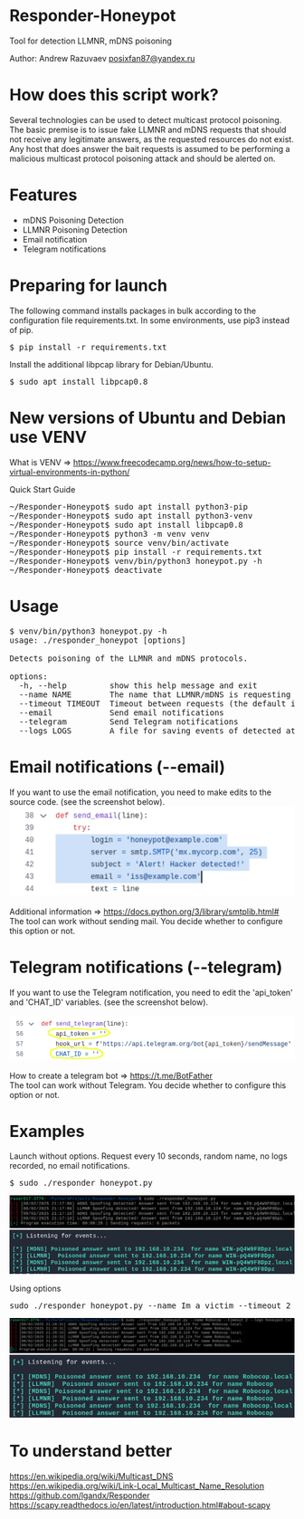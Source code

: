 # Responder-Honeypot
Tool for detection LLMNR, mDNS poisoning

Author: Andrew Razuvaev <posixfan87@yandex.ru>

# How does this script work?
Several technologies can be used to detect multicast protocol poisoning. The basic premise is to issue fake LLMNR and mDNS requests that should not receive any legitimate answers, as the requested resources do not exist. Any host that does answer the bait requests is assumed to be performing a malicious multicast protocol poisoning attack and should be alerted on. 

# Features
- mDNS Poisoning Detection
- LLMNR Poisoning Detection
- Email notification
- Telegram notifications

# Preparing for launch
The following command installs packages in bulk according to the configuration file requirements.txt. In some environments, use pip3 instead of pip.
<pre>
$ pip install -r requirements.txt
</pre>
Install the additional libpcap library for Debian/Ubuntu.
<pre>
$ sudo apt install libpcap0.8
</pre>

# New versions of Ubuntu and Debian use VENV
What is VENV => https://www.freecodecamp.org/news/how-to-setup-virtual-environments-in-python/

Quick Start Guide
<pre>
~/Responder-Honeypot$ sudo apt install python3-pip
~/Responder-Honeypot$ sudo apt install python3-venv
~/Responder-Honeypot$ sudo apt install libpcap0.8
~/Responder-Honeypot$ python3 -m venv venv 
~/Responder-Honeypot$ source venv/bin/activate
~/Responder-Honeypot$ pip install -r requirements.txt
~/Responder-Honeypot$ venv/bin/python3 honeypot.py -h
~/Responder-Honeypot$ deactivate
</pre>

# Usage
<pre>
$ venv/bin/python3 honeypot.py -h
usage: ./responder_honeypot [options]

Detects poisoning of the LLMNR and mDNS protocols.

options:
  -h, --help         show this help message and exit
  --name NAME        The name that LLMNR/mDNS is requesting (short name, not FQDN). By default, randomly generated name.
  --timeout TIMEOUT  Timeout between requests (the default is 10 seconds)
  --email            Send email notifications
  --telegram         Send Telegram notifications
  --logs LOGS        A file for saving events of detected attacks
</pre>

# Email notifications (--email)
If you want to use the email notification, you need to make edits to the source code. (see the screenshot below). \
![alt text](https://github.com/posixfan/Responder-Honeypot/blob/main/img/email_notification.png) \
\
Additional information => https://docs.python.org/3/library/smtplib.html# \
The tool can work without sending mail. You decide whether to configure this option or not.

# Telegram notifications (--telegram)
If you want to use the Telegram notification, you need to edit the 'api_token' and 'CHAT_ID' variables. (see the screenshot below). \
\
![alt text](https://github.com/posixfan/Responder-Honeypot/blob/main/img/telegram_fix.png) \
\
How to create a telegram bot => https://t.me/BotFather \
The tool can work without Telegram. You decide whether to configure this option or not.

# Examples
Launch without options. Request every 10 seconds, random name, no logs recorded, no email notifications.
<pre>$ sudo ./responder_honeypot.py</pre>
![alt text](https://github.com/posixfan/Responder-Honeypot/blob/main/img/no_options.png)
![alt text](https://github.com/posixfan/Responder-Honeypot/blob/main/img/no_options_res.png)

Using options
<pre>sudo ./responder_honeypot.py --name Im_a_victim --timeout 2 --logs honeypot.txt</pre>
![alt text](https://github.com/posixfan/Responder-Honeypot/blob/main/img/with_options.png)
![alt text](https://github.com/posixfan/Responder-Honeypot/blob/main/img/with_options_res.png)

# To understand better
https://en.wikipedia.org/wiki/Multicast_DNS \
https://en.wikipedia.org/wiki/Link-Local_Multicast_Name_Resolution \
https://github.com/lgandx/Responder \
https://scapy.readthedocs.io/en/latest/introduction.html#about-scapy
